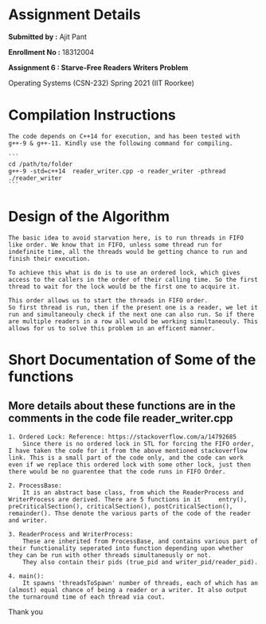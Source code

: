 # Assignment Details
 **Submitted by  :** Ajit Pant

 **Enrollment No :** 18312004

 **Assignment 6 : Starve-Free Readers Writers Problem**

 Operating Systems (CSN-232) Spring 2021 (IIT Roorkee)




# Compilation Instructions
    The code depends on C++14 for execution, and has been tested with g++-9 & g++-11. Kindly use the following command for compiling.

    ```
    cd /path/to/folder
    g++-9 -std=c++14  reader_writer.cpp -o reader_writer -pthread
    ./reader_writer
    ```

# Design of the Algorithm
    The basic idea to avoid starvation here, is to run threads in FIFO like order. We know that in FIFO, unless some thread run for indefinite time, all the threads would be getting chance to run and finish their execution.

    To achieve this what is do is to use an ordered lock, which gives access to the callers in the order of their calling time. So the first thread to wait for the lock would be the first one to acquire it.

    This order allows us to start the threads in FIFO order.
    So first thread is run, then if the present one is a reader, we let it run and simultaneouly check if the next one can also run. So if there are multiple readers in a row all would be working simultaneouly. This allows for us to solve this problem in an efficent manner.

# Short Documentation of Some of the functions
## More details about these functions are in the comments in the code file reader_writer.cpp

    1. Ordered Lock: Reference: https://stackoverflow.com/a/14792685
        Since there is no ordered lock in STL for forcing the FIFO order, I have taken the code for it from the above mentioned stackoverflow link. This is a small part of the code only, and the code can work even if we replace this ordered lock with some other lock, just then there would be no guarentee that the code runs in FIFO Order.

    2. ProcessBase:
        It is an abstract base class, from which the ReaderProcess and WriterProcess are derived. There are 5 functions in it     entry(), preCriticalSection(), criticalSection(), postCriticalSection(), remainder(). Thse denote the various parts of the code of the reader and writer.

    3. ReaderProcess and WriterProcess:
        These are inherited from ProcessBase, and contains various part of their functionality seperated into function depending upon whether they can be run with other threads simultaneously or not.
        They also contain their pids (true_pid and writer_pid/reader_pid).

    4. main():
        It spawns 'threadsToSpawn' number of threads, each of which has an (almost) equal chance of being a reader or a writer. It also output the turnaround time of each thread via cout.



Thank you
